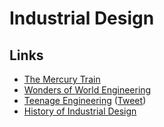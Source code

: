 # Industrial Design

## Links

* [The Mercury Train](https://www.american-rails.com/mercury.html#gallery[pageGallery]/1/)
* [Wonders of World Engineering](https://www.wondersofworldengineering.com/)
* [Teenage Engineering](https://teenage.engineering/) \([Tweet](https://twitter.com/LukesBeard/status/1299802093348323329)\)
* [History of Industrial Design](https://www.youtube.com/user/HistoryofID/featured)


